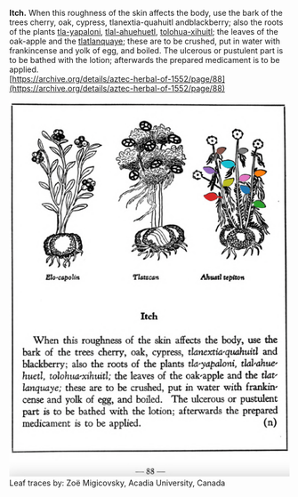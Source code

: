 **Itch.** When this roughness of the skin affects the body, use the bark of the trees cherry, oak, cypress, tlanextia-quahuitl andblackberry; also the roots of the plants [tla-yapaloni](Tla-yapaloni.md), [tlal-ahuehuetl](Tlal-ahuehuetl.md), [tolohua-xihuitl](Tolohua_xihuitl.md); the leaves of the oak-apple and the [tlatlanquaye](Tlatlanquaye.md); these are to be crushed, put in water with frankincense and yolk of egg, and boiled. The ulcerous or pustulent part is to be bathed with the lotion; afterwards the prepared medicament is to be applied.  
[https://archive.org/details/aztec-herbal-of-1552/page/88](https://archive.org/details/aztec-herbal-of-1552/page/88)  


![Z_p088.png](assets/Z_p088.png)  
Leaf traces by: Zoë Migicovsky, Acadia University, Canada  